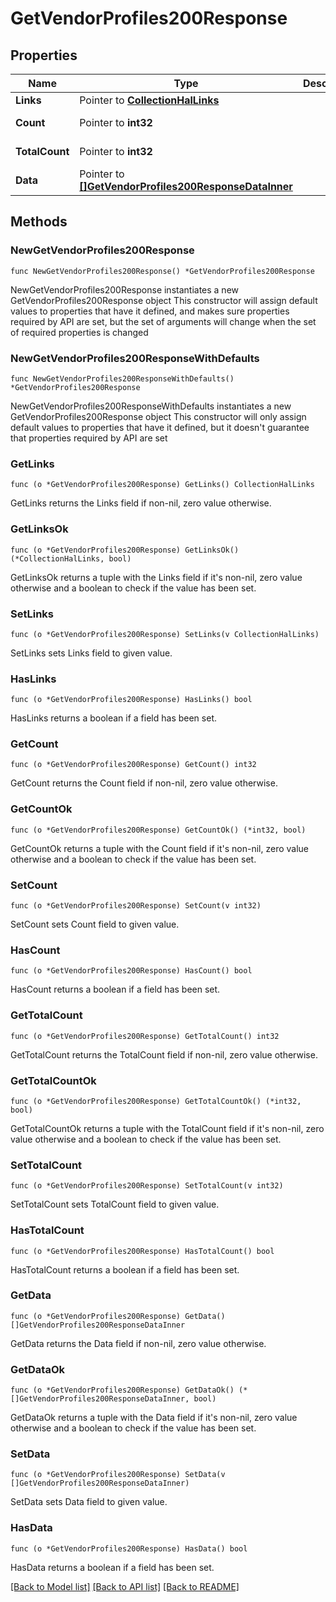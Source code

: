 # GetVendorProfiles200Response

## Properties

Name | Type | Description | Notes
------------ | ------------- | ------------- | -------------
**Links** | Pointer to [**CollectionHalLinks**](CollectionHalLinks.md) |  | [optional] 
**Count** | Pointer to **int32** |  | [optional] [readonly] 
**TotalCount** | Pointer to **int32** |  | [optional] [readonly] 
**Data** | Pointer to [**[]GetVendorProfiles200ResponseDataInner**](GetVendorProfiles200ResponseDataInner.md) |  | [optional] [readonly] 

## Methods

### NewGetVendorProfiles200Response

`func NewGetVendorProfiles200Response() *GetVendorProfiles200Response`

NewGetVendorProfiles200Response instantiates a new GetVendorProfiles200Response object
This constructor will assign default values to properties that have it defined,
and makes sure properties required by API are set, but the set of arguments
will change when the set of required properties is changed

### NewGetVendorProfiles200ResponseWithDefaults

`func NewGetVendorProfiles200ResponseWithDefaults() *GetVendorProfiles200Response`

NewGetVendorProfiles200ResponseWithDefaults instantiates a new GetVendorProfiles200Response object
This constructor will only assign default values to properties that have it defined,
but it doesn't guarantee that properties required by API are set

### GetLinks

`func (o *GetVendorProfiles200Response) GetLinks() CollectionHalLinks`

GetLinks returns the Links field if non-nil, zero value otherwise.

### GetLinksOk

`func (o *GetVendorProfiles200Response) GetLinksOk() (*CollectionHalLinks, bool)`

GetLinksOk returns a tuple with the Links field if it's non-nil, zero value otherwise
and a boolean to check if the value has been set.

### SetLinks

`func (o *GetVendorProfiles200Response) SetLinks(v CollectionHalLinks)`

SetLinks sets Links field to given value.

### HasLinks

`func (o *GetVendorProfiles200Response) HasLinks() bool`

HasLinks returns a boolean if a field has been set.

### GetCount

`func (o *GetVendorProfiles200Response) GetCount() int32`

GetCount returns the Count field if non-nil, zero value otherwise.

### GetCountOk

`func (o *GetVendorProfiles200Response) GetCountOk() (*int32, bool)`

GetCountOk returns a tuple with the Count field if it's non-nil, zero value otherwise
and a boolean to check if the value has been set.

### SetCount

`func (o *GetVendorProfiles200Response) SetCount(v int32)`

SetCount sets Count field to given value.

### HasCount

`func (o *GetVendorProfiles200Response) HasCount() bool`

HasCount returns a boolean if a field has been set.

### GetTotalCount

`func (o *GetVendorProfiles200Response) GetTotalCount() int32`

GetTotalCount returns the TotalCount field if non-nil, zero value otherwise.

### GetTotalCountOk

`func (o *GetVendorProfiles200Response) GetTotalCountOk() (*int32, bool)`

GetTotalCountOk returns a tuple with the TotalCount field if it's non-nil, zero value otherwise
and a boolean to check if the value has been set.

### SetTotalCount

`func (o *GetVendorProfiles200Response) SetTotalCount(v int32)`

SetTotalCount sets TotalCount field to given value.

### HasTotalCount

`func (o *GetVendorProfiles200Response) HasTotalCount() bool`

HasTotalCount returns a boolean if a field has been set.

### GetData

`func (o *GetVendorProfiles200Response) GetData() []GetVendorProfiles200ResponseDataInner`

GetData returns the Data field if non-nil, zero value otherwise.

### GetDataOk

`func (o *GetVendorProfiles200Response) GetDataOk() (*[]GetVendorProfiles200ResponseDataInner, bool)`

GetDataOk returns a tuple with the Data field if it's non-nil, zero value otherwise
and a boolean to check if the value has been set.

### SetData

`func (o *GetVendorProfiles200Response) SetData(v []GetVendorProfiles200ResponseDataInner)`

SetData sets Data field to given value.

### HasData

`func (o *GetVendorProfiles200Response) HasData() bool`

HasData returns a boolean if a field has been set.


[[Back to Model list]](../README.md#documentation-for-models) [[Back to API list]](../README.md#documentation-for-api-endpoints) [[Back to README]](../README.md)



